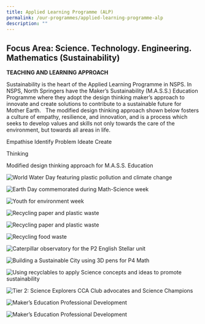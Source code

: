 ```yaml
---
title: Applied Learning Programme (ALP)
permalink: /our-programmes/applied-learning-programme-alp
description: ""
---
```

Focus Area: Science. Technology. Engineering. Mathematics (Sustainability)
--------------------------------------------------------------------------

  

**TEACHING AND LEARNING APPROACH**

Sustainability is the heart of the Applied Learning Programme in NSPS. In NSPS, North Springers have the Maker’s Sustainability (M.A.S.S.) Education Programme where they adopt the design thinking maker’s approach to innovate and create solutions to contribute to a sustainable future for Mother Earth.   The modified design thinking approach shown below fosters a culture of empathy, resilience, and innovation, and is a process which seeks to develop values and skills not only towards the care of the environment, but towards all areas in life.

Empathise Identify Problem Ideate Create 

Thinking

Modified design thinking approach for M.A.S.S. Education

![World Water Day featuring plastic pollution and climate change](/images/World%20Water%20Day%20featuring%20plastic%20pollution%20and%20climate%20change.png)

![Earth Day commemorated during Math-Science week](/images/Earth%20Day%20commemorated%20during%20Math-Science%20week.png)

![Youth for environment week](/images/Youth%20for%20environment%20week.png)

![Recycling paper and plastic waste](/images/Recycling%20paper%20and%20plastic%20waste.jpg)

![Recycling paper and plastic waste](/images/Recycling%20paper%20and%20plastic%20waste_2.png)

![Recycling food waste](/images/Recycling%20food%20waste.png)

![Caterpillar observatory for the P2 English Stellar unit](/images/Caterpillar%20observatory%20for%20the%20P2%20English%20Stellar%20unit.png)

![Building a Sustainable City using 3D pens for P4 Math](/images/Building%20a%20Sustainable%20City%20using%203D%20pens%20for%20P4%20Math.png)

![Using recyclables to apply Science concepts and ideas to promote sustainability](/images/Using%20recyclables%20to%20apply%20Science%20concepts%20and%20ideas%20to%20promote%20sustainability.png)

![Tier 2: Science Explorers CCA Club advocates and Science Champions](/images/Tier%202%20Science%20Explorers%20CCA%20Club%20advocates%20and%20Science%20Champions.png)

![Maker’s Education Professional Development](/images/Maker’s%20Education%20Professional%20Development.png)

![Maker’s Education Professional Development](/images/Maker’s%20Education%20Professional%20Development_2.jpg)